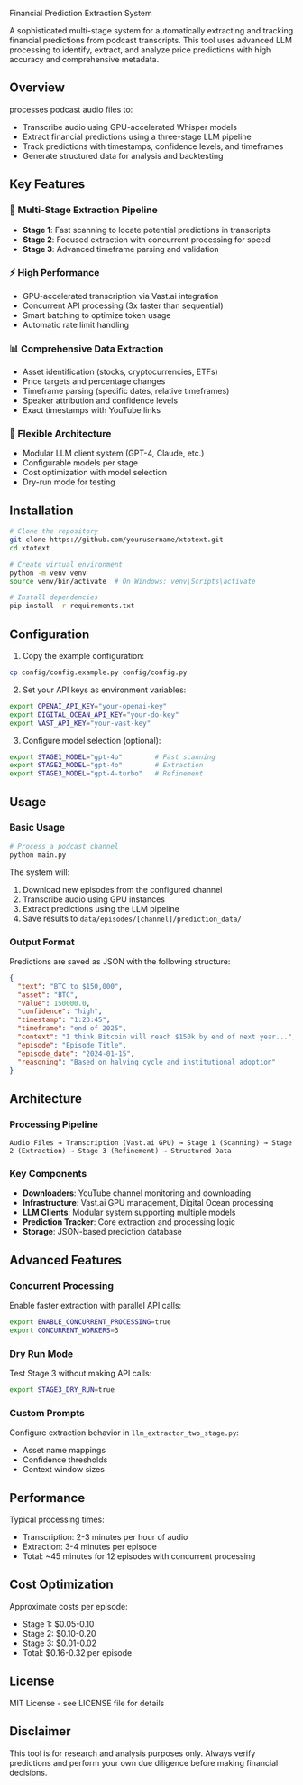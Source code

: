 Financial Prediction Extraction System

A sophisticated multi-stage system for automatically extracting and tracking financial predictions from podcast transcripts. This tool uses advanced LLM processing to identify, extract, and analyze price predictions with high accuracy and comprehensive metadata.

## Overview

processes podcast audio files to:
- Transcribe audio using GPU-accelerated Whisper models
- Extract financial predictions using a three-stage LLM pipeline
- Track predictions with timestamps, confidence levels, and timeframes
- Generate structured data for analysis and backtesting

## Key Features

### 🎯 Multi-Stage Extraction Pipeline
- **Stage 1**: Fast scanning to locate potential predictions in transcripts
- **Stage 2**: Focused extraction with concurrent processing for speed
- **Stage 3**: Advanced timeframe parsing and validation

### ⚡ High Performance
- GPU-accelerated transcription via Vast.ai integration
- Concurrent API processing (3x faster than sequential)
- Smart batching to optimize token usage
- Automatic rate limit handling

### 📊 Comprehensive Data Extraction
- Asset identification (stocks, cryptocurrencies, ETFs)
- Price targets and percentage changes
- Timeframe parsing (specific dates, relative timeframes)
- Speaker attribution and confidence levels
- Exact timestamps with YouTube links

### 🔧 Flexible Architecture
- Modular LLM client system (GPT-4, Claude, etc.)
- Configurable models per stage
- Cost optimization with model selection
- Dry-run mode for testing

## Installation

```bash
# Clone the repository
git clone https://github.com/yourusername/xtotext.git
cd xtotext

# Create virtual environment
python -m venv venv
source venv/bin/activate  # On Windows: venv\Scripts\activate

# Install dependencies
pip install -r requirements.txt
```

## Configuration

1. Copy the example configuration:
```bash
cp config/config.example.py config/config.py
```

2. Set your API keys as environment variables:
```bash
export OPENAI_API_KEY="your-openai-key"
export DIGITAL_OCEAN_API_KEY="your-do-key"
export VAST_API_KEY="your-vast-key"
```

3. Configure model selection (optional):
```bash
export STAGE1_MODEL="gpt-4o"        # Fast scanning
export STAGE2_MODEL="gpt-4o"        # Extraction
export STAGE3_MODEL="gpt-4-turbo"   # Refinement
```

## Usage

### Basic Usage

```bash
# Process a podcast channel
python main.py
```

The system will:
1. Download new episodes from the configured channel
2. Transcribe audio using GPU instances
3. Extract predictions using the LLM pipeline
4. Save results to `data/episodes/[channel]/prediction_data/`

### Output Format

Predictions are saved as JSON with the following structure:

```json
{
  "text": "BTC to $150,000",
  "asset": "BTC",
  "value": 150000.0,
  "confidence": "high",
  "timestamp": "1:23:45",
  "timeframe": "end of 2025",
  "context": "I think Bitcoin will reach $150k by end of next year...",
  "episode": "Episode Title",
  "episode_date": "2024-01-15",
  "reasoning": "Based on halving cycle and institutional adoption"
}
```

## Architecture

### Processing Pipeline

```
Audio Files → Transcription (Vast.ai GPU) → Stage 1 (Scanning) → Stage 2 (Extraction) → Stage 3 (Refinement) → Structured Data
```

### Key Components

- **Downloaders**: YouTube channel monitoring and downloading
- **Infrastructure**: Vast.ai GPU management, Digital Ocean processing
- **LLM Clients**: Modular system supporting multiple models
- **Prediction Tracker**: Core extraction and processing logic
- **Storage**: JSON-based prediction database

## Advanced Features

### Concurrent Processing
Enable faster extraction with parallel API calls:
```bash
export ENABLE_CONCURRENT_PROCESSING=true
export CONCURRENT_WORKERS=3
```

### Dry Run Mode
Test Stage 3 without making API calls:
```bash
export STAGE3_DRY_RUN=true
```

### Custom Prompts
Configure extraction behavior in `llm_extractor_two_stage.py`:
- Asset name mappings
- Confidence thresholds
- Context window sizes

## Performance

Typical processing times:
- Transcription: 2-3 minutes per hour of audio
- Extraction: 3-4 minutes per episode
- Total: ~45 minutes for 12 episodes with concurrent processing

## Cost Optimization

Approximate costs per episode:
- Stage 1: $0.05-0.10
- Stage 2: $0.10-0.20
- Stage 3: $0.01-0.02
- Total: $0.16-0.32 per episode


## License

MIT License - see LICENSE file for details

## Disclaimer

This tool is for research and analysis purposes only. Always verify predictions and perform your own due diligence before making financial decisions.
